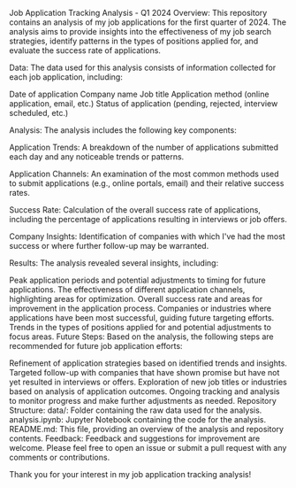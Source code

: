 Job Application Tracking Analysis - Q1 2024
Overview:
This repository contains an analysis of my job applications for the first quarter of 2024. The analysis aims to provide insights into the effectiveness of my job search strategies, identify patterns in the types of positions applied for, and evaluate the success rate of applications.

Data:
The data used for this analysis consists of information collected for each job application, including:

Date of application
Company name
Job title
Application method (online application, email, etc.)
Status of application (pending, rejected, interview scheduled, etc.)

Analysis:
The analysis includes the following key components:

Application Trends: A breakdown of the number of applications submitted each day and any noticeable trends or patterns.

Application Channels: An examination of the most common methods used to submit applications (e.g., online portals, email) and their relative success rates.

Success Rate: Calculation of the overall success rate of applications, including the percentage of applications resulting in interviews or job offers.

Company Insights: Identification of companies with which I've had the most success or where further follow-up may be warranted.

Results:
The analysis revealed several insights, including:

Peak application periods and potential adjustments to timing for future applications.
The effectiveness of different application channels, highlighting areas for optimization.
Overall success rate and areas for improvement in the application process.
Companies or industries where applications have been most successful, guiding future targeting efforts.
Trends in the types of positions applied for and potential adjustments to focus areas.
Future Steps:
Based on the analysis, the following steps are recommended for future job application efforts:

Refinement of application strategies based on identified trends and insights.
Targeted follow-up with companies that have shown promise but have not yet resulted in interviews or offers.
Exploration of new job titles or industries based on analysis of application outcomes.
Ongoing tracking and analysis to monitor progress and make further adjustments as needed.
Repository Structure:
data/: Folder containing the raw data used for the analysis.
analysis.ipynb: Jupyter Notebook containing the code for the analysis.
README.md: This file, providing an overview of the analysis and repository contents.
Feedback:
Feedback and suggestions for improvement are welcome. Please feel free to open an issue or submit a pull request with any comments or contributions.

Thank you for your interest in my job application tracking analysis!
